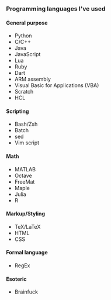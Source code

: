 ### Programming languages I've used

#### General purpose

- Python
- C/C++
- Java
- JavaScript
- Lua
- Ruby
- Dart
- ARM assembly
- Visual Basic for Applications (VBA)
- Scratch
- HCL

#### Scripting

- Bash/Zsh
- Batch
- sed
- Vim script

#### Math

- MATLAB
- Octave
- FreeMat
- Maple
- Julia
- R

#### Markup/Styling

- TeX/LaTeX
- HTML
- CSS

#### Formal language

- RegEx

#### Esoteric

- Brainfuck
